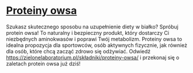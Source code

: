 # [Proteiny owsa](https://zielonelaboratorium.pl/składniki/proteiny-owsa/)

Szukasz skutecznego sposobu na uzupełnienie diety w białko? Spróbuj protein owsa! To naturalny i bezpieczny produkt, który dostarczy Ci niezbędnych aminokwasów i poprawi Twój metabolizm. Proteiny owsa to idealna propozycja dla sportowców, osób aktywnych fizycznie, jak również dla osób, które chcą zacząć zdrowo się odżywiać. Odwiedź https://zielonelaboratorium.pl/składniki/proteiny-owsa/ i przekonaj się o zaletach protein owsa już dziś!